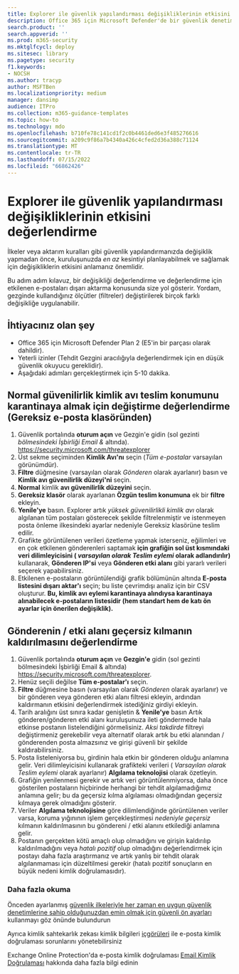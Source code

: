 ```yaml
---
title: Explorer ile güvenlik yapılandırması değişikliklerinin etkisini değerlendirme
description: Office 365 için Microsoft Defender'de bir güvenlik denetimi (yapılandırma) değişikliğinin etkisini belirlemek için Explorer'ı kullanma örnekleri ve izlenecek yol
search.product: ''
search.appverid: ''
ms.prod: m365-security
ms.mktglfcycl: deploy
ms.sitesec: library
ms.pagetype: security
f1.keywords:
- NOCSH
ms.author: tracyp
author: MSFTBen
ms.localizationpriority: medium
manager: dansimp
audience: ITPro
ms.collection: m365-guidance-templates
ms.topic: how-to
ms.technology: mdo
ms.openlocfilehash: b710fe78c141cd1f2c0b4461ded6e3f485276616
ms.sourcegitcommit: a209c9f86a7b4340a426c4cfed2d36a388c71124
ms.translationtype: MT
ms.contentlocale: tr-TR
ms.lasthandoff: 07/15/2022
ms.locfileid: "66862426"
---
```

# <a name="assess-the-impact-of-security-configuration-changes-with-explorer"></a>Explorer ile güvenlik yapılandırması değişikliklerinin etkisini değerlendirme

İlkeler veya aktarım kuralları gibi güvenlik yapılandırmanızda değişiklik yapmadan önce, kuruluşunuzda *en az* kesintiyi planlayabilmek ve sağlamak için değişikliklerin etkisini anlamanız önemlidir.

Bu adım adım kılavuz, bir değişikliği değerlendirme ve değerlendirme için etkilenen e-postaları dışarı aktarma konusunda size yol gösterir. Yordam, gezginde kullandığınız ölçütler (filtreler) değiştirilerek birçok farklı değişikliğe uygulanabilir.

## <a name="what-youll-need"></a>İhtiyacınız olan şey

- Office 365 için Microsoft Defender Plan 2 (E5'in bir parçası olarak dahildir).
- Yeterli izinler (Tehdit Gezgini aracılığıyla değerlendirmek için en düşük güvenlik okuyucu gereklidir).
- Aşağıdaki adımları gerçekleştirmek için 5-10 dakika.

## <a name="assess-changing-normal-confidence-phish-delivery-location-to-quarantine-from-the-junk-email-folder"></a>Normal güvenilirlik kimlik avı teslim konumunu karantinaya almak için değiştirme değerlendirme (Gereksiz e-posta klasöründen)

1. Güvenlik portalında **oturum açın** ve Gezgin'e gidin (sol gezinti *bölmesindeki İşbirliği Email &* altında). <https://security.microsoft.com/threatexplorer>
1. Üst sekme seçiminden **Kimlik Avı'nı** seçin (*Tüm e-postalar* varsayılan görünümdür).
1. **Filtre** düğmesine (varsayılan olarak *Gönderen* olarak ayarlanır) basın ve **Kimlik avı güvenilirlik düzeyi'ni** seçin.
1. **Normal** kimlik **avı güvenilirlik düzeyini** seçin.
1. **Gereksiz klasör** olarak ayarlanan **Özgün teslim konumuna** ek bir **filtre** ekleyin.
1. **Yenile'ye** basın. Explorer artık *yüksek güvenilirlikli kimlik avı* olarak algılanan tüm postaları gösterecek şekilde filtrelenmiştir ve istenmeyen posta önleme ilkesindeki ayarlar nedeniyle Gereksiz klasörüne teslim edilir.
1. Grafikte görüntülenen verileri özetleme yapmak isterseniz, eğilimleri ve en çok etkilenen gönderenleri saptamak **için grafiğin sol üst kısmındaki veri dilimleyicisini ( *varsayılan olarak Teslim eylemi* olarak adlandırılır)** kullanarak, **Gönderen IP'si** veya **Gönderen etki alanı** gibi yararlı verileri seçerek yapabilirsiniz.
1. Etkilenen e-postaların görüntülendiği grafik bölümünün altında **E-posta listesini dışarı aktar'ı** seçin; bu liste çevrimdışı analiz için bir CSV oluşturur. **Bu, kimlik avı eylemi karantinaya alındıysa karantinaya alınabilecek e-postaların listesidir (hem standart hem de katı ön ayarlar için önerilen değişiklik).**

## <a name="assess-removing-a-sender--domain-override-removal"></a>Gönderenin / etki alanı geçersiz kılmanın kaldırılmasını değerlendirme

1. Güvenlik portalında **oturum açın** ve **Gezgin'e** gidin (sol gezinti bölmesindeki İşbirliği Email & altında) <https://security.microsoft.com/threatexplorer>.
1. Henüz seçili değilse **Tüm e-postalar'ı** seçin.
1. **Filtre** düğmesine basın (varsayılan olarak *Gönderen* olarak ayarlanır) ve bir gönderen veya gönderen etki alanı filtresi ekleyin, ardından kaldırmanın etkisini değerlendirmek istediğiniz girdiyi ekleyin.
1. Tarih aralığını üst sınıra kadar genişletin & **Yenile'ye** basın Artık gönderen/gönderen etki alanı kuruluşunuza ileti göndermede hala etkinse postanın listelendiğini görmelisiniz. *Aksi takdirde* filtreyi değiştirmeniz gerekebilir veya alternatif olarak artık bu etki alanından / gönderenden posta almazsınız ve girişi güvenli bir şekilde kaldırabilirsiniz.
1. Posta listeleniyorsa bu, girdinin hala etkin bir gönderen olduğu anlamına gelir. Veri dilimleyicisini kullanarak grafikteki verileri ( *Varsayılan olarak Teslim eylemi* olarak ayarlanır) **Algılama teknolojisi** olarak özetleyin.
1. Grafiğin yenilenmesi gerekir ve artık veri görüntülenmiyorsa, daha önce gösterilen postaların hiçbirinde herhangi bir tehdit algılamadığımız anlamına gelir; bu da geçersiz kılma algılaması olmadığından geçersiz kılmaya gerek olmadığını gösterir.
1. Veriler **Algılama teknolojisine** göre dilimlendiğinde görüntülenen veriler varsa, koruma yığınının işlem gerçekleştirmesi *nedeniyle geçersiz* kılmanın kaldırılmasının bu göndereni / etki alanını etkilediği anlamına gelir.
1. Postanın gerçekten kötü amaçlı olup olmadığını ve girişin kaldırılıp kaldırılmadığını veya *hatalı pozitif* olup olmadığını değerlendirmek için postayı daha fazla araştırmanız ve artık yanlış bir tehdit olarak algılanmaması için düzeltilmesi gerekir (hatalı pozitif sonuçların en büyük nedeni kimlik doğrulamasıdır).

### <a name="further-reading"></a>Daha fazla okuma

Önceden ayarlanmış [güvenlik ilkeleriyle her zaman en uygun güvenlik denetimlerine sahip olduğunuzdan emin olmak için güvenli ön ayarları](/microsoft-365/security/office-365-security/step-by-step-guides/ensuring-you-always-have-the-optimal-security-controls-with-preset-security-policies) kullanmayı göz önünde bulundurun

Ayrıca kimlik sahtekarlık zekası kimlik bilgileri [içgörüleri](/microsoft-365/security/office-365-security/learn-about-spoof-intelligence) ile e-posta kimlik doğrulaması sorunlarını yönetebilirsiniz

Exchange Online Protection'da e-posta kimlik doğrulaması [Email Kimlik Doğrulaması](/microsoft-365/security/office-365-security/email-validation-and-authentication) hakkında daha fazla bilgi edinin
